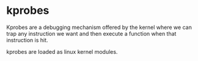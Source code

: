 # kprobes

Kprobes are a debugging mechanism offered by the kernel where we can trap any instruction we want
and then execute a function when that instruction is hit.

kprobes are loaded as linux kernel modules.

```C
```
